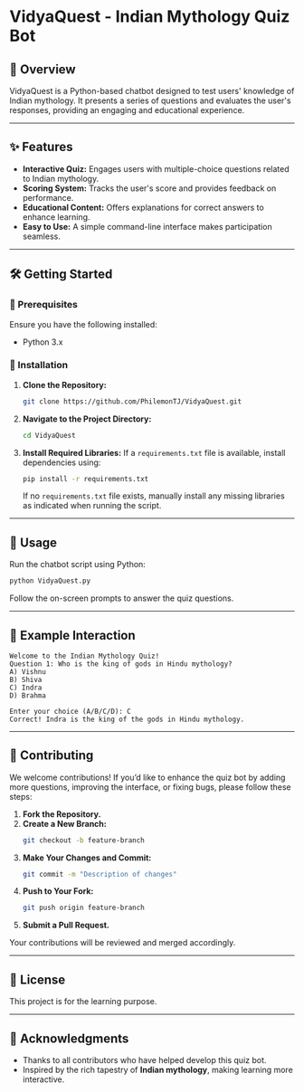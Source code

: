 # VidyaQuest - Indian Mythology Quiz Bot

## 📜 Overview

VidyaQuest is a Python-based chatbot designed to test users' knowledge of Indian mythology. It presents a series of questions and evaluates the user's responses, providing an engaging and educational experience.

---

## ✨ Features

- **Interactive Quiz:** Engages users with multiple-choice questions related to Indian mythology.
- **Scoring System:** Tracks the user's score and provides feedback on performance.
- **Educational Content:** Offers explanations for correct answers to enhance learning.
- **Easy to Use:** A simple command-line interface makes participation seamless.

---

## 🛠️ Getting Started

### 🔹 Prerequisites

Ensure you have the following installed:

- Python 3.x

### 🔹 Installation

1. **Clone the Repository:**
   ```bash
   git clone https://github.com/PhilemonTJ/VidyaQuest.git
   ```
2. **Navigate to the Project Directory:**
   ```bash
   cd VidyaQuest
   ```
3. **Install Required Libraries:**
   If a `requirements.txt` file is available, install dependencies using:
   ```bash
   pip install -r requirements.txt
   ```
   If no `requirements.txt` file exists, manually install any missing libraries as indicated when running the script.

---

## 🚀 Usage

Run the chatbot script using Python:

```bash
python VidyaQuest.py
```

Follow the on-screen prompts to answer the quiz questions.

---

## 📌 Example Interaction

```
Welcome to the Indian Mythology Quiz!
Question 1: Who is the king of gods in Hindu mythology?
A) Vishnu
B) Shiva
C) Indra
D) Brahma

Enter your choice (A/B/C/D): C
Correct! Indra is the king of the gods in Hindu mythology.
```

---

## 👥 Contributing

We welcome contributions! If you’d like to enhance the quiz bot by adding more questions, improving the interface, or fixing bugs, please follow these steps:

1. **Fork the Repository.**
2. **Create a New Branch:**
   ```bash
   git checkout -b feature-branch
   ```
3. **Make Your Changes and Commit:**
   ```bash
   git commit -m "Description of changes"
   ```
4. **Push to Your Fork:**
   ```bash
   git push origin feature-branch
   ```
5. **Submit a Pull Request.**

Your contributions will be reviewed and merged accordingly.

---

## 📝 License

This project is for the learning purpose.

---

## 🎉 Acknowledgments

- Thanks to all contributors who have helped develop this quiz bot.
- Inspired by the rich tapestry of **Indian mythology**, making learning more interactive.
